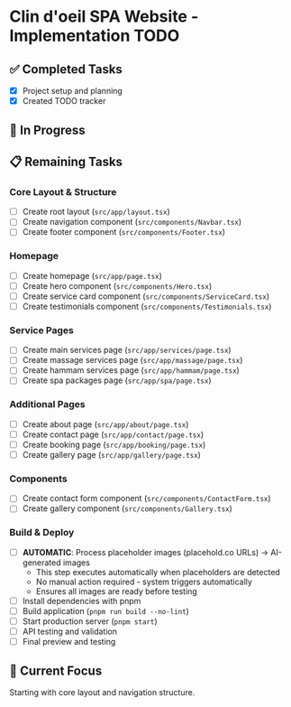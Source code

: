 # Clin d'oeil SPA Website - Implementation TODO

## ✅ Completed Tasks
- [x] Project setup and planning
- [x] Created TODO tracker

## 🚧 In Progress

## 📋 Remaining Tasks

### Core Layout & Structure
- [ ] Create root layout (`src/app/layout.tsx`)
- [ ] Create navigation component (`src/components/Navbar.tsx`)
- [ ] Create footer component (`src/components/Footer.tsx`)

### Homepage
- [ ] Create homepage (`src/app/page.tsx`)
- [ ] Create hero component (`src/components/Hero.tsx`)
- [ ] Create service card component (`src/components/ServiceCard.tsx`)
- [ ] Create testimonials component (`src/components/Testimonials.tsx`)

### Service Pages
- [ ] Create main services page (`src/app/services/page.tsx`)
- [ ] Create massage services page (`src/app/massage/page.tsx`)
- [ ] Create hammam services page (`src/app/hammam/page.tsx`)
- [ ] Create spa packages page (`src/app/spa/page.tsx`)

### Additional Pages
- [ ] Create about page (`src/app/about/page.tsx`)
- [ ] Create contact page (`src/app/contact/page.tsx`)
- [ ] Create booking page (`src/app/booking/page.tsx`)
- [ ] Create gallery page (`src/app/gallery/page.tsx`)

### Components
- [ ] Create contact form component (`src/components/ContactForm.tsx`)
- [ ] Create gallery component (`src/components/Gallery.tsx`)

### Build & Deploy
- [ ] **AUTOMATIC**: Process placeholder images (placehold.co URLs) → AI-generated images
  - This step executes automatically when placeholders are detected
  - No manual action required - system triggers automatically
  - Ensures all images are ready before testing
- [ ] Install dependencies with pnpm
- [ ] Build application (`pnpm run build --no-lint`)
- [ ] Start production server (`pnpm start`)
- [ ] API testing and validation
- [ ] Final preview and testing

## 🎯 Current Focus
Starting with core layout and navigation structure.